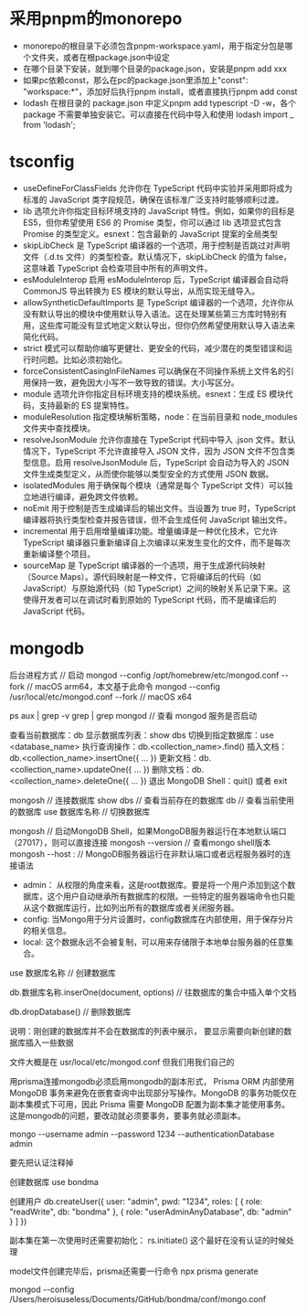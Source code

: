 # 采用pnpm的monorepo
* monorepo的根目录下必须包含pnpm-workspace.yaml，用于指定分包是哪个文件夹，或者在根package.json中设定
* 在哪个目录下安装，就到哪个目录的package.json，安装是pnpm add xxx
* 如果pc依赖const，那么在pc的package.json里添加上"const": "workspace:*"，添加好后执行pnpm install，或者直接执行pnpm add const
* lodash 在根目录的 package.json 中定义pnpm add typescript -D -w，各个 package 不需要单独安装它。可以直接在代码中导入和使用 lodash import _ from 'lodash';

# tsconfig
* useDefineForClassFields 允许你在 TypeScript 代码中实验并采用即将成为标准的 JavaScript 类字段规范，确保在该标准广泛支持时能够顺利过渡。
* lib 选项允许你指定目标环境支持的 JavaScript 特性。例如，如果你的目标是 ES5，但你希望使用 ES6 的 Promise 类型，你可以通过 lib 选项显式包含 Promise 的类型定义。esnext：包含最新的 JavaScript 提案的全局类型
* skipLibCheck 是 TypeScript 编译器的一个选项，用于控制是否跳过对声明文件（.d.ts 文件）的类型检查。默认情况下，skipLibCheck 的值为 false，这意味着 TypeScript 会检查项目中所有的声明文件。
* esModuleInterop 启用 esModuleInterop 后，TypeScript 编译器会自动将 CommonJS 导出转换为 ES 模块的默认导出，从而实现无缝导入。
* allowSyntheticDefaultImports 是 TypeScript 编译器的一个选项，允许你从没有默认导出的模块中使用默认导入语法。这在处理某些第三方库时特别有用，这些库可能没有显式地定义默认导出，但你仍然希望使用默认导入语法来简化代码。
* strict 模式可以帮助你编写更健壮、更安全的代码，减少潜在的类型错误和运行时问题。比如必须初始化。
* forceConsistentCasingInFileNames 可以确保在不同操作系统上文件名的引用保持一致，避免因大小写不一致导致的错误。大小写区分。
* module 选项允许你指定目标环境支持的模块系统。esnext：生成 ES 模块代码，支持最新的 ES 提案特性。
* moduleResolution 指定模块解析策略，node：在当前目录和 node_modules 文件夹中查找模块。
* resolveJsonModule 允许你直接在 TypeScript 代码中导入 .json 文件。默认情况下，TypeScript 不允许直接导入 JSON 文件，因为 JSON 文件不包含类型信息。启用 resolveJsonModule 后，TypeScript 会自动为导入的 JSON 文件生成类型定义，从而使你能够以类型安全的方式使用 JSON 数据。
* isolatedModules 用于确保每个模块（通常是每个 TypeScript 文件）可以独立地进行编译，避免跨文件依赖。
* noEmit 用于控制是否生成编译后的输出文件。当设置为 true 时，TypeScript 编译器将执行类型检查并报告错误，但不会生成任何 JavaScript 输出文件。
* incremental 用于启用增量编译功能。增量编译是一种优化技术，它允许 TypeScript 编译器只重新编译自上次编译以来发生变化的文件，而不是每次重新编译整个项目。
* sourceMap 是 TypeScript 编译器的一个选项，用于生成源代码映射（Source Maps）。源代码映射是一种文件，它将编译后的代码（如 JavaScript）与原始源代码（如 TypeScript）之间的映射关系记录下来。这使得开发者可以在调试时看到原始的 TypeScript 代码，而不是编译后的 JavaScript 代码。

# mongodb

后台进程方式
// 启动
mongod --config /opt/homebrew/etc/mongod.conf --fork // macOS arm64，本文基于此命令
mongod --config /usr/local/etc/mongod.conf --fork // macOS x64 

ps aux | grep -v grep | grep mongod  // 查看 mongod 服务是否启动

查看当前数据库：db
显示数据库列表：show dbs
切换到指定数据库：use <database_name>
执行查询操作：db.<collection_name>.find()
插入文档：db.<collection_name>.insertOne({ ... })
更新文档：db.<collection_name>.updateOne({ ... })
删除文档：db.<collection_name>.deleteOne({ ... })
退出 MongoDB Shell：quit() 或者 exit

mongosh // 连接数据库
show dbs // 查看当前存在的数据库
db // 查看当前使用的数据库
use 数据库名称 // 切换数据库

mongosh // 启动MongoDB Shell，如果MongoDB服务器运行在本地默认端口（27017），则可以直接连接
mongosh --version // 查看mongo shell版本
mongosh --host <hostname>:<port> // MongoDB服务器运行在非默认端口或者远程服务器时的连接语法

* admin： 从权限的角度来看，这是root数据库。要是将一个用户添加到这个数据库，这个用户自动继承所有数据库的权限。一些特定的服务器端命令也只能从这个数据库运行，比如列出所有的数据库或者关闭服务器。
* config: 当Mongo用于分片设置时，config数据库在内部使用，用于保存分片的相关信息。
* local: 这个数据永远不会被复制，可以用来存储限于本地单台服务器的任意集合。

use 数据库名称 // 创建数据库

db.数据库名称.inserOne(document, options) // 往数据库的集合中插入单个文档

db.dropDatabase() // 删除数据库

说明：刚创建的数据库并不会在数据库的列表中展示， 要显示需要向新创建的数据库插入一些数据

文件大概是在
usr/local/etc/mongod.conf
但我们用我们自己的

用prisma连接mongodb必须启用mongodb的副本形式，
Prisma ORM 内部使用 MongoDB 事务来避免在嵌套查询中出现部分写操作。MongoDB 的事务功能仅在副本集模式下可用，因此 Prisma 需要 MongoDB 配置为副本集才能使用事务。这是mongodb的问题，要改动就必须要事务，要事务就必须副本。

mongo --username admin --password 1234 --authenticationDatabase admin

要先把认证注释掉

创建数据库
use bondma

创建用户
db.createUser({
  user: "admin",
  pwd: "1234",
  roles: [
    { role: "readWrite", db: "bondma" },
    { role: "userAdminAnyDatabase", db: "admin" }
  ]
})

副本集在第一次使用时还需要初始化：
rs.initiate()
这个最好在没有认证的时候处理

model文件创建完毕后，prisma还需要一行命令
npx prisma generate

mongod --config /Users/heroisuseless/Documents/GitHub/bondma/conf/mongo.conf
